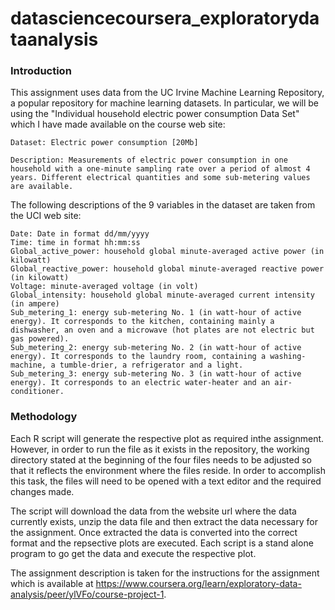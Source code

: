 # datasciencecoursera_exploratorydataanalysis

### Introduction

This assignment uses data from the UC Irvine Machine Learning Repository, a popular repository for machine learning datasets. In particular, we will be using the "Individual household electric power consumption Data Set" which I have made available on the course web site:

    Dataset: Electric power consumption [20Mb]

    Description: Measurements of electric power consumption in one household with a one-minute sampling rate over a period of almost 4 years. Different electrical quantities and some sub-metering values are available.

The following descriptions of the 9 variables in the dataset are taken from the UCI web site:

    Date: Date in format dd/mm/yyyy
    Time: time in format hh:mm:ss
    Global_active_power: household global minute-averaged active power (in kilowatt)
    Global_reactive_power: household global minute-averaged reactive power (in kilowatt)
    Voltage: minute-averaged voltage (in volt)
    Global_intensity: household global minute-averaged current intensity (in ampere)
    Sub_metering_1: energy sub-metering No. 1 (in watt-hour of active energy). It corresponds to the kitchen, containing mainly a dishwasher, an oven and a microwave (hot plates are not electric but gas powered).
    Sub_metering_2: energy sub-metering No. 2 (in watt-hour of active energy). It corresponds to the laundry room, containing a washing-machine, a tumble-drier, a refrigerator and a light.
    Sub_metering_3: energy sub-metering No. 3 (in watt-hour of active energy). It corresponds to an electric water-heater and an air-conditioner.

### Methodology

Each R script will generate the respective plot as required inthe assignment. However, in order to run the file as it exists in the repository, the working directory stated at the beginning of the four files needs to be adjusted so that it reflects the environment where the files reside. In order to accomplish this task, the files will need to be opened with a text editor and the required changes made.

The script will download the data from the website url where the data currently exists, unzip the data file and then extract the data necessary for the assignment. Once extracted the data is converted into the correct format and the repsective plots are executed. Each script is a stand alone program to go get the data and execute the respective plot.

The assignment description is taken for the instructions for the assignment which is available at https://www.coursera.org/learn/exploratory-data-analysis/peer/ylVFo/course-project-1.
